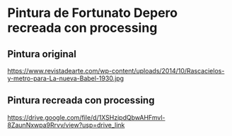 # Pintura de Fortunato Depero recreada con processing


## Pintura original
https://www.revistadearte.com/wp-content/uploads/2014/10/Rascacielos-y-metro-para-La-nueva-Babel-1930.jpg

## Pintura recreada con processing
https://drive.google.com/file/d/1XSHzipdQbwAHFmvl-8ZaunNxwpa9Rrvv/view?usp=drive_link
